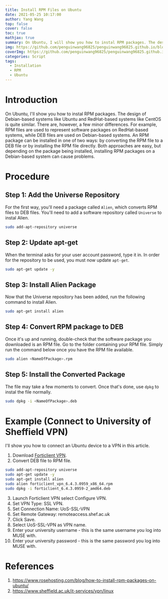 ```yaml
---
title: Install RPM Files on Ubuntu
date: 2021-05-25 10:17:00
author: Yang Wang
top: false
cover: false
toc: true
mathjax: true
summary: On Ubuntu, I will show you how to instal RPM packages. The design of Debian-based systems like Ubuntu and RedHat-based systems like CentOS is quite similar. There are, however, a few minor differences. For example, RPM files are used to represent software packages on RedHat-based systems, while DEB files are used on Debian-based systems. An RPM package can be installed in one of two ways, by converting the RPM file to a DEB file or by installing the RPM file directly. Both approaches are easy, but depending on the package being installed, installing RPM packages on a Debian-based system can cause problems.
img: https://github.com/penguinwang96825/penguinwang96825.github.io/blob/master/2021/05/25/2021-05-25-install-rpm-files-on-ubuntu/wallhaven-z8p2mg.jpg?raw=true
coverImg: https://github.com/penguinwang96825/penguinwang96825.github.io/blob/master/2021/05/25/2021-05-25-install-rpm-files-on-ubuntu/wallhaven-z8p2mg.jpg?raw=true
categories: Script
tags:
  - Installation
  - RPM
  - Ubuntu
---
```


# Introduction

On Ubuntu, I'll show you how to instal RPM packages. The design of Debian-based systems like Ubuntu and RedHat-based systems like CentOS is quite similar. There are, however, a few minor differences. For example, RPM files are used to represent software packages on RedHat-based systems, while DEB files are used on Debian-based systems. An RPM package can be installed in one of two ways: by converting the RPM file to a DEB file or by installing the RPM file directly. Both approaches are easy, but depending on the package being installed, installing RPM packages on a Debian-based system can cause problems.

# Procedure

## Step 1: Add the Universe Repository

For the first way, you'll need a package called `Alien`, which converts RPM files to DEB files. You'll need to add a software repository called `Universe` to instal Alien.

```bash
sudo add-apt-repository universe
```

## Step 2: Update apt-get

When the terminal asks for your user account password, type it in. In order for the repository to be used, you must now update `apt-get`.

```bash
sudo apt-get update -y
```

## Step 3: Install Alien Package

Now that the Universe repository has been added, run the following command to install Alien.

```bash
sudo apt-get install alien
```

## Step 4: Convert RPM package to DEB

Once it's up and running, double-check that the software package you downloaded is an RPM file. Go to the folder containing your RPM file. Simply run the command below once you have the RPM file available.

```bash
sudo alien <NameOfPackage>.rpm
```

## Step 5: Install the Converted Package

The file may take a few moments to convert. Once that's done, use `dpkg` to instal the file normally.

```bash
sudo dpkg -i <NameOfPackage>.deb
```

# Example (Connect to University of Sheffield VPN)

I'll show you how to connect an Ubuntu device to a VPN in this article. 

1. Download [Forticlient VPN](https://www.sheffield.ac.uk/polopoly_fs/1.938838!/file/forticlient_vpn_6.4.3.0959_amd64.deb).
2. Convert DEB file to RPM file.
```bash
sudo add-apt-repository universe
sudo apt-get update -y
sudo apt-get install alien
sudo alien forticlient_vpn_6.4.3.0959_x86_64.rpm
sudo dpkg -i forticlient_6.4.3.0959-2_amd64.deb
```
3. Launch Forticlient VPN select Configure VPN.
4. Set VPN Type: SSL VPN.
5. Set Connection Name: UoS-SSL-VPN
6. Set Remote Gateway: remoteaccess.shef.ac.uk
7. Click Save.
8. Select UoS-SSL-VPN as VPN name.
9. Enter your university username - this is the same username you log into MUSE with.
10. Enter your university password - this is the same password you log into MUSE with.

# References

1. https://www.rosehosting.com/blog/how-to-install-rpm-packages-on-ubuntu/
2. https://www.sheffield.ac.uk/it-services/vpn/linux
